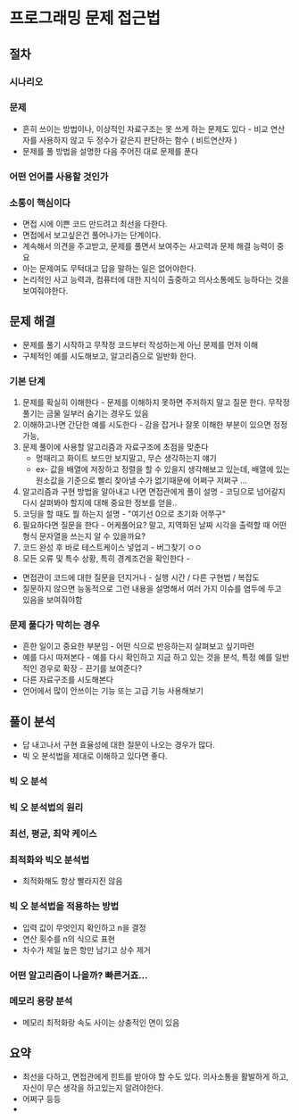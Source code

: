 # 프로그래밍 문제 접근법

## 절차

### 시나리오

### 문제

* 흔히 쓰이는 방법이나, 이상적인 자료구조는 못 쓰게 하는 문제도 있다 - 비교 연산자를 사용하지 않고 두 정수가 같은지 판단하는 함수 ( 비트연산자 )
* 문제를 풀 방법을 설명한 다음 주어진 대로 문제를 푼다

### 어떤 언어를 사용할 것인가

### 소통이 핵심이다

* 면접 시에 이쁜 코드 만드려고 최선을 다한다.
* 면접에서 보고싶은건 풀어나가는 단계이다.
* 계속해서 의견을 주고받고, 문제를 풀면서 보여주는 사고력과 문제 해결 능력이 중요
* 아는 문제여도 무턱대고 답을 말하는 일은 없어야한다.
* 논리적인 사고 능력과, 컴퓨터에 대한 지식이 출중하고 의사소통에도 능하다는 것을 보여줘야한다.

## 문제 해결

* 문제를 풀기 시작하고 무작정 코드부터 작성하는게 아닌 문제를 먼저 이해
* 구체적인 예를 시도해보고, 알고리즘으로 일반화 한다.

### 기본 단계

1. 문제를 확실히 이해한다 - 문제를 이해하지 못하면 주저하지 말고 질문 한다. 무작정 풀기는 금물 일부러 숨기는 경우도 있음
2. 이해하고나면 간단한 예를 시도한다 - 감을 잡거나 잘못 이해한 부분이 있으면 정정가능, 
3. 문제 풀이에 사용할 알고리즘과 자료구조에 초점을 맞춘다
   * 멍때리고 화이트 보드만 보지말고, 무슨 생각하는지 얘기
   * ex-  값을 배열에 저장하고 정렬을 할 수 있을지 생각해보고 있는데, 배열에 있는 원소값을 기준으로 빨리 찾아낼 수가 없기때문에 어쩌구 저쩌구 ...
4. 알고리즘과 구현 방법을 알아내고 나면 면접관에게 풀이 설명 - 코딩으로 넘어갈지 다시 살펴봐야 할지에 대해 중요한 정보를 얻을..
5. 코딩을 할 때도 뭘 하는지 설명 - "여기선 0으로 초기화 어쭈구"
6. 필요하다면 질문을 한다 - 어케풀어요? 말고, 지역화된 날짜 시각을 출력할 때 어떤 형식 문자열을 쓰는지 알 수 있을까요?
7. 코드 완성 후 바로 테스트케이스 넣업괴 - 버그찾기 ㅇㅇ
8. 모든 오류 및 특수 상황, 특히 경계조건을 확인한다 - 

* 면접관이 코드에 대한 질문을 던지거나 - 실행 시간 / 다른 구현법 / 복잡도
* 질문하지 않으면 능동적으로 그런 내용을 설명해서 여러 가지 이슈를 염두에 두고 있음을 보여줘야함

### 문제 풀다가 막히는 경우

* 흔한 일이고 중요한 부분임 - 어떤 식으로 반응하는지 살펴보고 싶기마련
* 예를 다시 따져본다 - 예를 다시 확인하고 지금 하고 있는 것을 분석, 특정 예를 일반적인 경우로 확장 - 끈기를 보여준다?
* 다른 자료구조를 시도해본다 
* 언어에서 많이 안쓰이는 기능 또는 고급 기능 사용해보기

## 풀이 분석

* 답 내고나서 구현 효율성에 대한 질문이 나오는 경우가 많다.
* 빅 오 분석법을 제대로 이해하고 있다면 좋다.

### 빅 오 분석

### 빅 오 분석법의 원리

### 최선, 평균, 최악 케이스

### 최적화와 빅오 분석법

* 최적화해도 항상 빨라지진 않음

### 빅 오 분석법을 적용하는 방법

* 입력 값이 무엇인지 확인하고 n을 결정
* 연산 횟수를 n의 식으로 표현
* 차수가 제일 높은 항만 남기고 상수 제거

### 어떤 알고리즘이 나을까? 빠른거죠...

### 메모리 용량 분석

* 메모리 최적화랑 속도 사이는 상충적인 면이 있음

## 요약

* 최선을 다하고, 면접관에게 힌트를 받아야 할 수도 있다. 의사소통을 활발하게 하고, 자신이 무슨 생각을 하고있는지 알려야한다.
* 어쩌구 등등
* 





